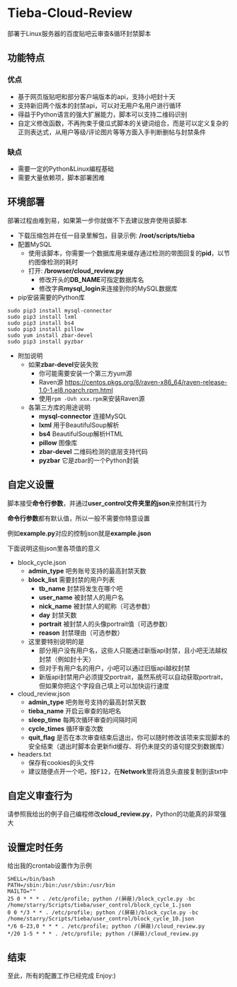 # Tieba-Cloud-Review
部署于Linux服务器的百度贴吧云审查&循环封禁脚本
## 功能特点
### 优点
+ 基于网页版贴吧和部分客户端版本的api，支持小吧封十天
+ 支持新旧两个版本的封禁api，可以对无用户名用户进行循环
+ 得益于Python语言的强大扩展能力，脚本可以支持二维码识别
+ 自定义修改函数，不再拘束于傻瓜式脚本的关键词组合，而是可以定义复杂的正则表达式，从用户等级/评论图片等等方面入手判断删帖与封禁条件
### 缺点
- 需要一定的Python&Linux编程基础
- 需要大量依赖项，脚本部署困难
## 环境部署
部署过程由难到易，如果第一步你就做不下去建议放弃使用该脚本
+ 下载压缩包并在任一目录里解包，目录示例: **/root/scripts/tieba**
+ 配置MySQL
    + 使用该脚本，你需要一个数据库用来缓存通过检测的带图回复的**pid**，以节约图像检测的耗时
    + 打开: **/browser/cloud_review.py**
        - 修改开头的**DB_NAME**可指定数据库名
        - 修改字典**mysql_login**来连接到你的MySQL数据库
+ pip安装需要的Python库
```
sudo pip3 install mysql-connector
sudo pip3 install lxml
sudo pip3 install bs4
sudo pip3 install pillow
sudo yum install zbar-devel
sudo pip3 install pyzbar
```
+ 附加说明
    + 如果**zbar-devel**安装失败
        + 你可能需要安装一个第三方yum源
        + Raven源 <https://centos.pkgs.org/8/raven-x86_64/raven-release-1.0-1.el8.noarch.rpm.html>
        + 使用```rpm -Uvh xxx.rpm```来安装Raven源
    + 各第三方库的用途说明
        + **mysql-connector** 连接MySQL
        + **lxml** 用于BeautifulSoup解析
        + **bs4** BeautifulSoup解析HTML
        + **pillow** 图像库
        + **zbar-devel** 二维码检测的底层支持代码
        + **pyzbar** 它是zbar的一个Python封装
## 自定义设置
脚本接受**命令行参数**，并通过**user_control文件夹里的json**来控制其行为

**命令行参数**都有默认值，所以一般不需要你特意设置

例如**example.py**对应的控制json就是**example.json**

下面说明这些json里各项值的意义

+ block_cycle.json
    + **admin_type** 吧务账号支持的最高封禁天数
    + **block_list** 需要封禁的用户列表
        + **tb_name** 封禁将发生在哪个吧
        + **user_name** 被封禁人的用户名
        + **nick_name** 被封禁人的昵称（可选参数）
        + **day** 封禁天数
        + **portrait** 被封禁人的头像portrait值（可选参数）
        + **reason** 封禁理由（可选参数）
    + 这里要特别说明的是
        + 部分用户没有用户名，这些人只能通过新版api封禁，且小吧无法越权封禁（例如封十天）
        + 但对于有用户名的用户，小吧可以通过旧版api越权封禁
        + 新版api封禁用户必须提交portrait，虽然系统可以自动获取portrait，但如果你把这个字段自己填上可以加快运行速度
+ cloud_review.json
    + **admin_type** 吧务账号支持的最高封禁天数
    + **tieba_name** 开启云审查的贴吧名
    + **sleep_time** 每两次循环审查的间隔时间
    + **cycle_times** 循环审查次数
    + **quit_flag** 是否在本次审查结束后退出，你可以随时修改该项来实现脚本的安全结束（退出时脚本会更新fid缓存、将仍未提交的语句提交到数据库）
+ headers.txt
    + 保存有cookies的头文件
    + 建议随便点开一个吧，按<kbd>F12</kbd>，在**Network**里将消息头直接复制到该txt中
## 自定义审查行为
请参照我给出的例子自己编程修改**cloud_review.py**，Python的功能真的非常强大
## 设置定时任务
给出我的crontab设置作为示例
```
SHELL=/bin/bash
PATH=/sbin:/bin:/usr/sbin:/usr/bin
MAILTO=""
25 0 * * * . /etc/profile; python /(屏蔽)/block_cycle.py -bc /home/starry/Scripts/tieba/user_control/block_cycle_1.json
0 0 */3 * * . /etc/profile; python /(屏蔽)/block_cycle.py -bc /home/starry/Scripts/tieba/user_control/block_cycle_10.json
*/6 6-23,0 * * * . /etc/profile; python /(屏蔽)/cloud_review.py
*/20 1-5 * * * . /etc/profile; python /(屏蔽)/cloud_review.py
```
## 结束
至此，所有的配置工作已经完成
Enjoy:)
